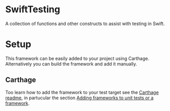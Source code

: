 # SwiftTesting
A collection of functions and other constructs to assist with testing in Swift.

# Setup
This framework can be easily added to your project using Carthage. Alternatively you can build the framework and add it manually.

## Carthage
Too learn how to add the framework to your test target see the [Carthage readme](https://github.com/Carthage/Carthage/blob/master/README.md), in partucular the section [Adding frameworks to unit tests or a framework](https://github.com/Carthage/Carthage/blob/master/README.md#adding-frameworks-to-unit-tests-or-a-framework).
